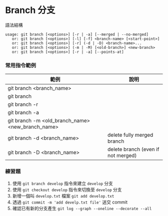 # Branch 分支

語法結構

```
usage: git branch [<options>] [-r | -a] [--merged | --no-merged]
   or: git branch [<options>] [-l] [-f] <branch-name> [<start-point>]
   or: git branch [<options>] [-r] (-d | -D) <branch-name>...
   or: git branch [<options>] (-m | -M) [<old-branch>] <new-branch>
   or: git branch [<options>] [-r | -a] [--points-at]
```

### 常用指令範例

| 範例                       | 說明  |
|--------------------------|-----|
| git branch <branch_name> |     |
| git branch               |     |
| git branch -r            |     |
| git branch -a            |     |
| git branch -m <old_branch_name> <new_branch_name> | |
| git branch -d <branch_name> | delete fully merged branch |
| git branch -D <branch_name> | delete branch (even if not merged) |

### 練習題

1. 使用 `git branch develop` 指令來建立 `develop` 分支
1. 使用 `git checkout develop` 指令來切換至 `develop` 分支
1. 新增一個叫 `develop.txt` 檔案 `git add develop.txt`
1. 透過 `git commit -m 'add develp.txt file'` 送交 commit
1. 確認已有新的分支產生 `git log --graph --oneline --decorate --all`

<!-- 
補充
git checkout -b develop
-->